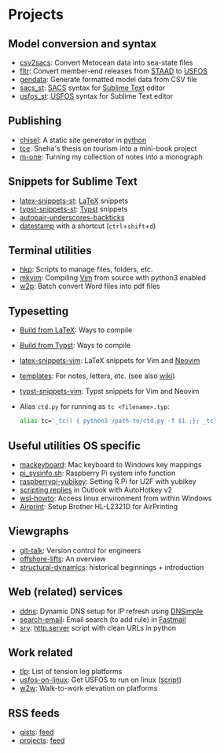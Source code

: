 # Projects

## Model conversion and syntax

- [csv2sacs][]: Convert Metocean data into sea-state files
- [fltr][]: Convert member-end releases from [STAAD] to [USFOS]
- [gendata][]: Generate formatted model data from CSV file
- [sacs_st][]: [SACS] syntax for [Sublime Text] editor
- [usfos_st][]: [USFOS] syntax for Sublime Text editor 

[STAAD]: https://www.bentley.com/software/staad/
[Sublime Text]: https://www.sublimetext.com
[csv2sacs]: https://github.com/ckunte/csv2sacs "Convert Metocean data into a SACS seastate input file"
[fltr]: https://gist.github.com/ckunte/98fc79713b8d111b0aa6fec792b194b3 "Member end release conversion from STAAD to USFOS"
[gendata]: https://gist.github.com/ckunte/2819cf28a565bb0163671d92cb26eb03 "Generate formatted model data from CSV file"
[sacs_st]: https://github.com/ckunte/sacs_st "SACS syntax for Sublime Text"
[usfos_st]: https://github.com/ckunte/usfos_st "USFOS syntax for Sublime Text"

## Publishing

- [chisel][ch]: A static site generator in [python]
- [tce][tce]: Sneha's thesis on tourism into a mini-book project
- [m-one][m1]: Turning my collection of notes into a monograph

[git]: https://git-scm.com
[python]: https://www.python.org
[ch]: https://github.com/ckunte/chisel/tree/ck "A simple python static blog generation utility"
[tce]: https://github.com/ckunte/tce "Sneha's thesis into a mini-book project"
[m1]: https://github.com/ckunte/m-one "A collection of my notes turned into a monograph"

## Snippets for Sublime Text

- [latex-snippets-st][lst]: [LaTeX] snippets
- [typst-snippets-st][tst]: [Typst] snippets
- [autopair-underscores-backticks][abs]
- [datestamp][sds] with a shortcut (`ctrl`+`shift`+`d`)

[LaTeX]: https://www.latex-project.org
[Typst]: https://typst.app
[typst-py]: https://pypi.org/project/typst/
[lst]: https://github.com/ckunte/latex-snippets-st "LaTeX UltiSnips snippets for Sublime Text."
[tst]: https://github.com/ckunte/typst-snippets-st "Typst snippets for Sublime Text."

## Terminal utilities

- [hkp][hkp]: Scripts to manage files, folders, etc.
- [mkvim][mkv]: Compiling [Vim] from source with python3 enabled
- [w2p][w2p]: Batch convert Word files into pdf files

[Vim]: https://www.vim.org
[abs]: https://gist.github.com/ckunte/4700941 "Autopair underscores and backticks in Sublime Text"
[mkv]: https://gist.github.com/ckunte/80a9ba208b58a5b1aa8f122d602a55f4 "Compiling Vim from source with python3 interpreter enabled"
[sds]: /notes/dsst "Get date stamp (in Y-m-d H:M format) in Sublime Text from a shortcut (ctrl+shift+d)"
[hkp]: https://github.com/ckunte/hkp "A collection of scripts to manage files, folders, set permissions, prune empty folders, combine/compress pdf files, etc."
[w2p]: https://gist.github.com/ckunte/994a0894575555f27dda2b6de9239ece "Batch convert Word files to pdf files"

## Typesetting

- [Build from LaTeX][blx]: Ways to compile
- [Build from Typst][btt]: Ways to compile
- [latex-snippets-vim][lsv]: LaTeX snippets for Vim and [Neovim]
- [templates][tmpl]: For notes, letters, etc. (see also [wiki][w])
- [typst-snippets-vim][tsv]: Typst snippets for Vim and Neovim
- Alias `ctd.py` for running as `tc <filename>.typ`:

    ```sh
    alias tc='_tc() { python3 /path-to/ctd.py -f $1 ;}; _tc'
    ```

[blx]: https://gist.github.com/ckunte/80ea9b0ba4905d1e52bc3fd0b21daa33
[btt]: https://gist.github.com/ckunte/6f7a1e8d3a3053d92c70c6b9ea5138ef
[Neovim]: https://neovim.io
[lsv]: https://github.com/ckunte/latex-snippets-vim "LaTeX UltiSnips snippets for Vim and Neovim."
[tmpl]: https://github.com/ckunte/templates "LaTeX templates (with styles) for notes, letters, forms."
[tsv]: https://github.com/ckunte/typst-snippets-vim "Typst snippets for Vim and Neovim"

## Useful utilities OS specific

- [mackeyboard][mk]: Mac keyboard to Windows key mappings
- [pi_sysinfo.sh][si]: Raspberry Pi system info function
- [raspberrypi-yubikey][ry]: Setting R.Pi for U2F with yubikey
- [scripting replies][or] in Outlook with AutoHotkey v2
- [wsl-howto][wsl]: Access linux environment from within Windows
- [Airprint][br]: Setup Brother HL-L2321D for AirPrinting

[si]: https://gist.github.com/ckunte/e0cb5d49a4baf9f9a9fef67052bf112d "Pi SysInfo function"
[or]: https://gist.github.com/ckunte/5709bb372a371b5f48a5068bbe051bbd "Scripting replies in Outlook with AutoHotkey v2"
[mk]: https://github.com/ckunte/mackeyboard "Mac Keyboard to Windows Key Mappings"
[ry]: https://gist.github.com/ckunte/047cd68684634fba74fcbd0888e966b1 "Setting Raspberry Pi Desktop for U2F with YubiKey"
[wsl]: https://gist.github.com/ckunte/eef5df56dc94941655e168575bda247b "Access linux environment from within Windows (via Windows Subsystem for Linux)"
[br]: https://gist.github.com/ckunte/fa1ff885a09d71f3d2cba31c9f8bd237 "Set up Brother HL-L2321D as a network-enabled AirPrint printer"

## Viewgraphs
- [git-talk][gt]: Version control for engineers
- [offshore-lifts][ol]: An overview
- [structural-dynamics][sd]: historical beginnings + introduction

[gt]: https://github.com/ckunte/git-talk "Version control for engineers"
[ol]: https://github.com/ckunte/offshore-lifts "Offshore lifts"
[sd]: https://github.com/ckunte/structural-dynamics "Structural dynamics"

## Web (related) services
- [ddns][]: Dynamic DNS setup for IP refresh using [DNSimple](https://dnsimple.com)
- [search-email][sm]: Email search (to add rule) in [Fastmail](https://www.fastmail.com)
- [srv][]: [http.server] script with clean URLs in python

[http.server]: https://docs.python.org/3/library/http.server.html
[ddns]: https://gist.github.com/ckunte/d2bacfd69bea1975b1c23e2c5247f1c7 "DDNS setup for IP refresh using DNSimple"
[sm]: https://gist.github.com/ckunte/2beaab5944d57b4cc3ed6bfe6817575c "Email search (to add rule) in Fastmail"
[srv]: https://gist.github.com/ckunte/c7f54d485b79730ddfe4c4dce1c451aa "SimpleHTTPServer script with clean URLs"

## Work related
- [tlp][tlp]: List of tension leg platforms
- [usfos-on-linux][uol]: Get USFOS to run on linux ([script])
- [w2w][w2w]: Walk-to-work elevation on platforms

[LaTeX]: https://www.latex-project.org "Document preparation system"
[prompt]: https://gist.github.com/ckunte/5adb355dec294e369ce7d1508e84eed0 "Simple colorful bash prompt with git status"
[SACS]: https://www.bentley.com/software/sacs-offshore-structure/ "Offshore Structural Analysis And Design Software"
[sc]: https://gist.github.com/ckunte/ab1993fbba0a2c31e240c64382558dca "Turn uppercase words into smallcaps in Typst"
[script]: https://gist.github.com/ckunte/cb829338ae7fc24cc2ca "Install USFOS on Debian script"
[sr]: https://gist.github.com/ckunte/4f58679de506917fae17383bdc0b2691 "Scripting replies in Outlook with AutoHotkey script"
[tcp]: https://gist.github.com/ckunte/0c5c7941db3ced7f079fd5227ee12dd4 "Copy and paste in tmux"
[tlp]: https://gist.github.com/ckunte/b0a204548a2ca72a0771bcc834a947dd "Tension leg platforms"
[tp]: https://gist.github.com/ckunte/6988a2b4ea9cc1cbebd3e3d8a0dc3daa "TransPerth bus timings"
[uol]: https://gist.github.com/ckunte/4829ba8180afb9413861dc5a2e3092c0 "Getting USFOS to run on Linux"
[USFOS]: https://www.usfos.com "USFOS non-linear static and dynamic analysis of space frame structures"
[vds]: https://gist.github.com/ckunte/2d7a750e6cf8b96f98f028e90c8ab712 "Get date stamp (in Y-m-d H:M format) in Vim from an abbreviation (ds)"
[w2w]: https://gist.github.com/ckunte/26ccccf02a747babde354e9a0e913a7d "Walk-to-work elevation on platforms"
[w]: https://github.com/ckunte/templates/wiki "Templates wiki"
[zsh]: https://gist.github.com/ckunte/0d3f0a8d18504f769adf3badde12abf4 "Setting zsh as default shell on Windows + Cygwin"

## RSS feeds
- [gists][]: [feed][gfeed] 
- [projects][]: [feed][pfeed]

[gists]: https://gist.github.com/ckunte
[projects]: https://github.com/ckunte
[gfeed]: https://gist.github.com/ckunte.atom
[pfeed]: https://github.com/ckunte.atom

